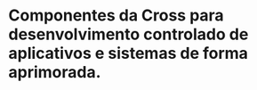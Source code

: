 # Componentes da Cross para desenvolvimento controlado de aplicativos e sistemas de forma aprimorada.